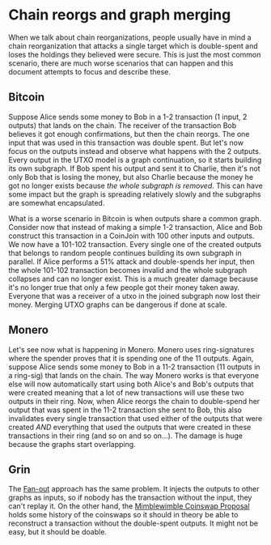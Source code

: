 # Chain reorgs and graph merging

When we talk about chain reorganizations, people usually have in mind a chain reorganization that attacks a single target which is double-spent and loses the holdings they believed were secure. This is just the most common scenario, there are much worse scenarios that can happen and this document attempts to focus and describe these.

## Bitcoin

Suppose Alice sends some money to Bob in a 1-2 transaction (1 input, 2 outputs) that lands on the chain. The receiver of the transaction Bob believes it got enough confirmations, but then the chain reorgs. The one input that was used in this transaction was double spent. But let's now focus on the outputs instead and observe what happens with the 2 outputs. Every output in the UTXO model is a graph continuation, so it starts building its own subgraph. If Bob spent his output and sent it to Charlie, then it's not only Bob that is losing the money, but also Charlie because the money he got no longer exists because _the whole subgraph is removed_. This can have some impact but the graph is spreading relatively slowly and the subgraphs are somewhat encapsulated.

What is a worse scenario in Bitcoin is when outputs share a common graph. Consider now that instead of making a
simple 1-2 transaction, Alice and Bob construct this transaction in a CoinJoin with 100 other inputs and outputs.
We now have a 101-102 transaction. Every single one of the created outputs that belongs to random people continues
building its own subgraph in parallel. If Alice performs a 51% attack and double-spends her input, then the whole 101-102
transaction becomes invalid and the whole subgraph collapses and can no longer exist. This is a much greater damage
because it's no longer true that only a few people got their money taken away. Everyone that was a receiver of a utxo
in the joined subgraph now lost their money. Merging UTXO graphs can be dangerous if done at scale.

## Monero

Let's see now what is happening in Monero. Monero uses ring-signatures where the spender proves that it is spending one
of the 11 outputs. Again, suppose Alice sends some money to Bob in a 11-2 transaction (11 outputs in a ring-sig) that
lands on the chain. The way Monero works is that everyone else will now automatically start using both Alice's and Bob's
outputs that were created meaning that a lot of new transactions will use these two outputs in their ring. Now, when
Alice reorgs the chain to double-spend her output that was spent in the 11-2 transaction she sent to Bob, this also
invalidates every single transaction that used either of the outputs that were created _AND_ everything that used the
outputs that were created in these transactions in their ring (and so on and so on...). The damage is huge because the
graphs start overlapping.


## Grin

The [Fan-out](fan_out.md) approach has the same problem. It injects the outputs to other graphs as inputs, so if nobody
has the transaction without the input, they can't replay it. On the other hand, the [Mimblewimble Coinswap Proposal](https://forum.grin.mw/t/mimblewimble-coinswap-proposal/8322) holds some history of the coinswaps so it should in theory be able to reconstruct a transaction without the double-spent outputs. It might not be easy, but it should be doable.